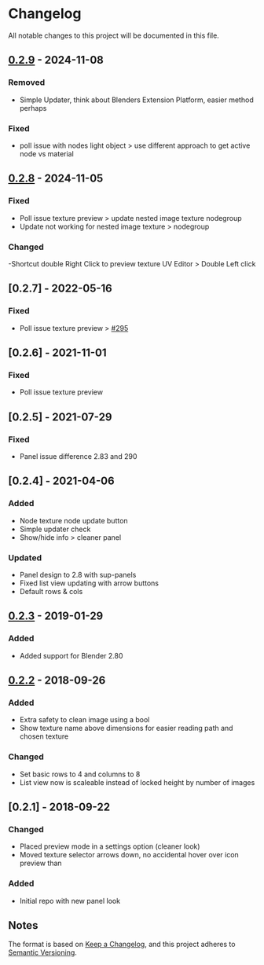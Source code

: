 # Changelog

All notable changes to this project will be documented in this file.


## [0.2.9] - 2024-11-08

### Removed

- Simple Updater, think about Blenders Extension Platform, easier method perhaps

### Fixed

- poll issue with nodes light object > use different approach to get active node vs material

## [0.2.8] - 2024-11-05

### Fixed

- Poll issue texture preview > update nested image texture nodegroup
- Update not working for nested image texture > nodegroup

### Changed

-Shortcut double Right Click to preview texture UV Editor > Double Left click

## [0.2.7] - 2022-05-16

### Fixed

- Poll issue texture preview > [#295](https://github.com/schroef/Extra-Image-List/issues/295)

## [0.2.6] - 2021-11-01

### Fixed

- Poll issue texture preview

## [0.2.5] - 2021-07-29

### Fixed

- Panel issue difference 2.83 and 290

## [0.2.4] - 2021-04-06

### Added

- Node texture node update button
- Simple updater check
- Show/hide info > cleaner panel

### Updated

- Panel design to 2.8 with sup-panels
- Fixed list view updating with arrow buttons
- Default rows & cols

## [0.2.3] - 2019-01-29

### Added

- Added support for Blender 2.80

## [0.2.2] - 2018-09-26

### Added

- Extra safety to clean image using a bool
- Show texture name above dimensions for easier reading path and chosen texture

### Changed

- Set basic rows to 4 and columns to 8
- List view now is scaleable instead of locked height by number of images

## [0.2.1] - 2018-09-22

### Changed

- Placed preview mode in a settings option (cleaner look)
- Moved texture selector arrows down, no accidental hover over icon preview than

### Added

- Initial repo with new panel look

## Notes

The format is based on [Keep a Changelog](https://keepachangelog.com/en/1.0.0/),
and this project adheres to [Semantic Versioning](https://semver.org/spec/v2.0.0.html).

[0.2.9]:https://github.com/schroef/Extra-Image-List/releases/tag/v0.2.9
[0.2.8]:https://github.com/schroef/Extra-Image-List/releases/tag/v0.2.8
[0.2.3]:https://github.com/schroef/Extra-Image-List/releases/tag/v.0.2.3
[0.2.2_2.80]:https://github.com/schroef/Extra-Image-List/releases/tag/v.0.2.2_2.80
[0.2.2]:https://github.com/schroef/Extra-Image-List/releases/tag/v.0.2.2
